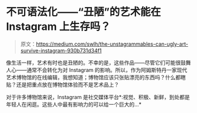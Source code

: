 # 不可语法化——“丑陋”的艺术能在 Instagram 上生存吗？

> 原文：<https://medium.com/swlh/the-unstagrammables-can-ugly-art-survive-instagram-930b731d34f1>

像生活一样，艺术有时也是丑陋的。不幸的是，这些作品——尽管它们可能很鼓舞人心——通常不会转化为对 Instagram 的影响。所以，作为阿姆斯特丹一家现代艺术博物馆的在线编辑，我想知道；博物馆应该只张贴漂亮的东西吗？什么都瞎贴？还是把重点放在博物馆体验而不是艺术品上？

对于许多博物馆来说，Instagram 是社交媒体平台*:视觉、积极、新鲜，到处都是年轻人在闲逛。这些人中最有影响力的可以给一个巨大的…*